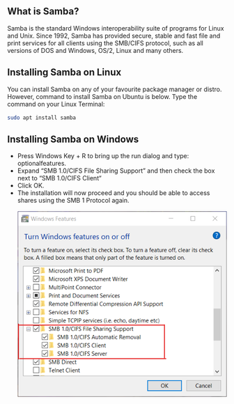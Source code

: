 ## What is Samba?
Samba is the standard Windows interoperability suite of programs for Linux and Unix. Since 1992, Samba has provided secure, stable and fast file and print services for all clients using the SMB/CIFS protocol, such as all versions of DOS and Windows, OS/2, Linux and many others.

## Installing Samba on Linux
You can install Samba on any of your favourite package manager or distro. However, command to install Samba on Ubuntu is below. Type the command on your Linux Terminal:
```bash
sudo apt install samba
```

## Installing Samba on Windows
- Press Windows Key + R to bring up the run dialog and type: optionalfeatures.
- Expand “SMB 1.0/CIFS File Sharing Support” and then check the box next to “SMB 1.0/CIFS Client“
- Click OK.
- The installation will now proceed and you should be able to access shares using the SMB 1 Protocol again.<br><br>
![Samba Install Windows](installSambaWin.png)




